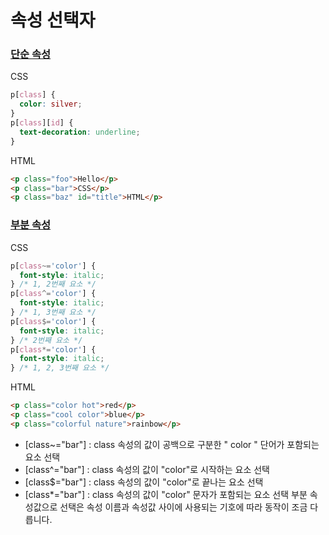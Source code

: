 # 속성 선택자

### <u>단순 속성</u>

CSS

```css
p[class] {
  color: silver;
}
p[class][id] {
  text-decoration: underline;
}
```

HTML

```html
<p class="foo">Hello</p>
<p class="bar">CSS</p>
<p class="baz" id="title">HTML</p>
```

### <u>부분 속성</u>

CSS

```css
p[class~='color'] {
  font-style: italic;
} /* 1, 2번째 요소 */
p[class^='color'] {
  font-style: italic;
} /* 1, 3번째 요소 */
p[class$='color'] {
  font-style: italic;
} /* 2번째 요소 */
p[class*='color'] {
  font-style: italic;
} /* 1, 2, 3번째 요소 */
```

HTML

```html
<p class="color hot">red</p>
<p class="cool color">blue</p>
<p class="colorful nature">rainbow</p>
```

- [class~="bar"] : class 속성의 값이 공백으로 구분한 " color " 단어가 포함되는 요소 선택
- [class^="bar"] : class 속성의 값이 "color"로 시작하는 요소 선택
- [class$="bar"] : class 속성의 값이 "color"로 끝나는 요소 선택
- [class*="bar"] : class 속성의 값이 "color" 문자가 포함되는 요소 선택
  부분 속성값으로 선택은 속성 이름과 속성값 사이에 사용되는 기호에 따라 동작이 조금 다릅니다.
